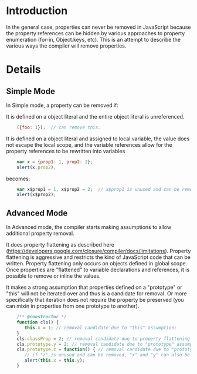 # Introduction

In the general case, properties can never be removed in JavaScript because the property references can be hidden by various approaches to property enumeration (for-in, Object.keys, etc).  This is an attempt to describe the various ways the compiler will remove properties.

# Details

## Simple Mode

In Simple mode, a property can be removed if:

It is defined on a object literal and the entire object literal is unreferenced.
```JavaScript
    ({foo: 1});  // can remove this.
```
It is defined on a object literal and assigned to local variable, the value does not escape the local scope, and the variable references allow for the property references to be rewritten into variables
```JavaScript
    var x = {prop1: 1, prop2: 2};
    alert(x.prop2); 
```
becomes:
```JavaScript
    var x$prop1 = 1, x$prop2 = 2;  // x$prop1 is unused and can be removed
    alert(x$prop2);
```

## Advanced Mode

In Advanced mode, the compiler starts making assumptions to allow additional property removal.

It does property flattening as described here (https://developers.google.com/closure/compiler/docs/limitations).  Property flattening is aggressive and restricts the kind of JavaScript code that can be written.  Property flattening only occurs on objects defined in global scope.  Once properties are "flattened" to variable declarations and references, it is possible to remove or inline the values. 

It makes a strong assumption that properties defined on a "prototype" or "this" will not be iterated over and thus is a candidate for removal.  Or more specifically that iteration does not require the property be preserved (you can mixin in properties from one prototype to another).
```JavaScript
    /** @constructor */
    function cls() {
       this.x = 1; // removal candidate due to "this" assumption;
    }
    cls.classProp = 2; // removal candidate due to property flattening
    cls.prototype.y = 2; // removal candidate due to "prototype" assumption.
    cls.prototype.z = function() { // removal candidate due to "prototype" assumption.
       // if "z" is unused and can be removed, "x" and "y" can also be removed.
       alert(this.x + this.y);
    }
```